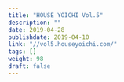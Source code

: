 ```yaml
---
title: "HOUSE YOICHI Vol.5"
description: ""
date: 2019-04-28
publishdate: 2019-04-10
link: "//vol5.houseyoichi.com/"
tags: []
weight: 98
draft: false
---
```

